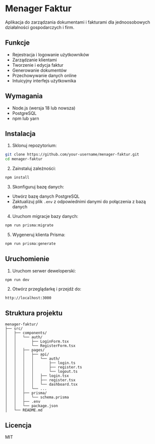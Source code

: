# Menager Faktur

Aplikacja do zarządzania dokumentami i fakturami dla jednoosobowych działalności gospodarczych i firm.

## Funkcje

- Rejestracja i logowanie użytkowników
- Zarządzanie klientami
- Tworzenie i edycja faktur
- Generowanie dokumentów
- Przechowywanie danych online
- Intuicyjny interfejs użytkownika

## Wymagania

- Node.js (wersja 18 lub nowsza)
- PostgreSQL
- npm lub yarn

## Instalacja

1. Sklonuj repozytorium:
```bash
git clone https://github.com/your-username/menager-faktur.git
cd menager-faktur
```

2. Zainstaluj zależności:
```bash
npm install
```

3. Skonfiguruj bazę danych:
- Utwórz bazę danych PostgreSQL
- Zaktualizuj plik `.env` z odpowiednimi danymi do połączenia z bazą danych

4. Uruchom migracje bazy danych:
```bash
npm run prisma:migrate
```

5. Wygeneruj klienta Prisma:
```bash
npm run prisma:generate
```

## Uruchomienie

1. Uruchom serwer deweloperski:
```bash
npm run dev
```

2. Otwórz przeglądarkę i przejdź do:
```
http://localhost:3000
```

## Struktura projektu

```
menager-faktur/
├── src/
│   ├── components/
│   │   └── auth/
│   │       ├── LoginForm.tsx
│   │       └── RegisterForm.tsx
│   │   ├── pages/
│   │   │   ├── api/
│   │   │   │   └── auth/
│   │   │   │       ├── login.ts
│   │   │   │       ├── register.ts
│   │   │   │       └── logout.ts
│   │   │   │   ├── login.tsx
│   │   │   │   ├── register.tsx
│   │   │   │   └── dashboard.tsx
│   │   │   └── ...
│   │   ├── prisma/
│   │   │   └── schema.prisma
│   │   ├── .env
│   │   └── package.json
│   └── README.md
```

## Licencja

MIT
